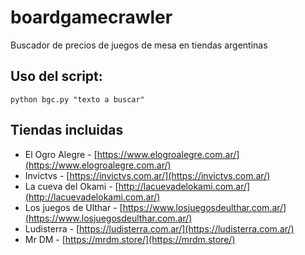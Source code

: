 # boardgamecrawler

Buscador de precios de juegos de mesa en tiendas argentinas

## Uso del script:

```
python bgc.py "texto a buscar"
```

## Tiendas incluidas

- El Ogro Alegre - [https://www.elogroalegre.com.ar/](https://www.elogroalegre.com.ar/)
- Invictvs - [https://invictvs.com.ar/](https://invictvs.com.ar/)
- La cueva del Okami - [http://lacuevadelokami.com.ar/](http://lacuevadelokami.com.ar/)
- Los juegos de Ulthar - [https://www.losjuegosdeulthar.com.ar/](https://www.losjuegosdeulthar.com.ar/)
- Ludisterra - [https://ludisterra.com.ar/](https://ludisterra.com.ar/)
- Mr DM - [https://mrdm.store/](https://mrdm.store/)
